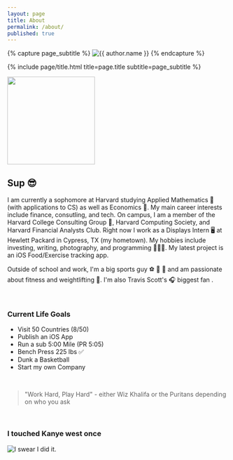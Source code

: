 ```yaml
---
layout: page
title: About
permalink: /about/
published: true
---
```


<div class="page" markdown="1">

{% capture page_subtitle %}
<img
    class="me"
    alt="{{ author.name }}"
/>
{% endcapture %}

{% include page/title.html title=page.title subtitle=page_subtitle %}

<img src="{{ site.author.photo }}" width="200">

## Sup 😎 

I am currently a sophomore at Harvard studying Applied Mathematics 📝 (with applications to CS) as well as Economics 🐍. My main career interests include finance, consutling, and tech. On campus, I am a member of the Harvard College Consulting Group 💼, Harvard Computing Society, and Harvard Financial Analysts Club. Right now I work as a Displays Intern 🖥 at Hewlett Packard in Cypress, TX (my hometown). My hobbies include investing, writing, photography, and programming 👨🏼‍💻. My latest project is an iOS Food/Exercise tracking app.

Outside of school and work, I'm a big sports guy ⚽ 🏀 🏈 and am passionate about fitness  and weightlifting 💪. I'm also Travis Scott's 🎧 biggest fan .

<br>

### Current Life Goals
* Visit 50 Countries (8/50)
* Publish an iOS App
* Run a sub 5:00 Mile (PR 5:05)
* Bench Press 225 lbs ✅
* Dunk a Basketball
* Start my own Company

<br>

> "Work Hard, Play Hard" - either Wiz Khalifa or the Puritans depending on who you ask

<br>

### I touched Kanye west once
![I swear I did it.](https://gfycat.com/CoarseGenuineAtlanticblackgoby)

</div>
